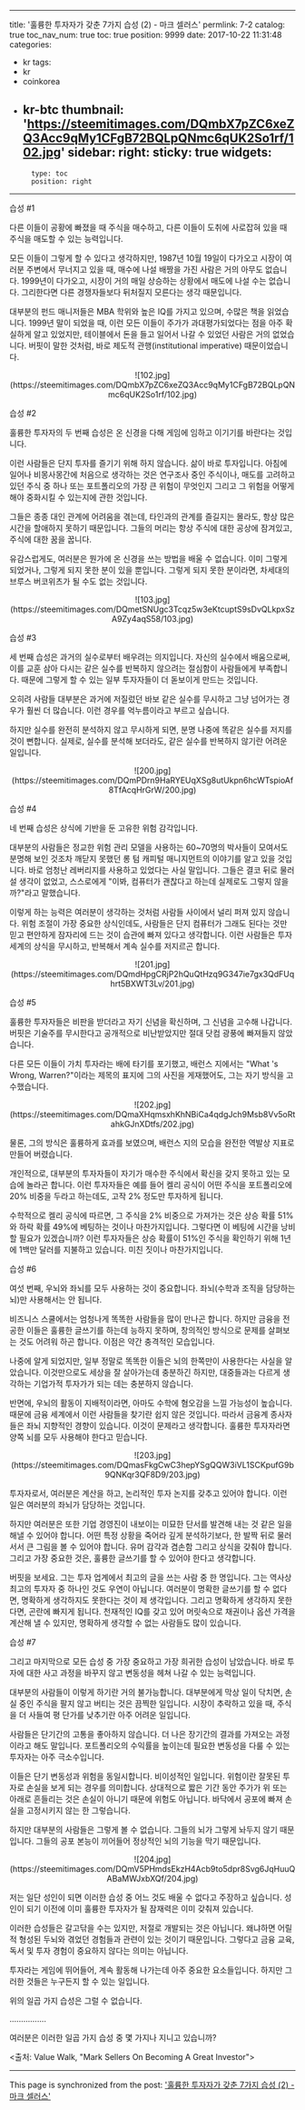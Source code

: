 
---
title: '훌륭한 투자자가 갖춘 7가지 습성 (2) - 마크 셀러스'
permlink: 7-2
catalog: true
toc_nav_num: true
toc: true
position: 9999
date: 2017-10-22 11:31:48
categories:
- kr
tags:
- kr
- coinkorea
- kr-btc
thumbnail: 'https://steemitimages.com/DQmbX7pZC6xeZQ3Acc9qMy1CFgB72BQLpQNmc6qUK2So1rf/102.jpg'
sidebar:
    right:
        sticky: true
widgets:
    -
        type: toc
        position: right
---


습성 #1
  
다른 이들이 공황에 빠졌을 때 주식을 매수하고, 다른 이들이 도취에 사로잡혀 있을 때 주식을 매도할 수 있는 능력입니다. 
  
모든 이들이 그렇게 할 수 있다고 생각하지만, 1987년 10월 19일이 다가오고 시장이 여러분 주변에서 무너지고 있을 때, 매수에 나설 배짱을 가진 사람은 거의 아무도 없습니다. 1999년이 다가오고, 시장이 거의 매일 상승하는 상황에서 매도에 나설 수는 없습니다. 그리한다면 다른 경쟁자들보다 뒤처질지 모른다는 생각 때문입니다. 
  
대부분의 펀드 매니저들은 MBA 학위와 높은 IQ를 가지고 있으며, 수많은 책을 읽었습니다. 1999년 말이 되었을 때, 이런 모든 이들이 주가가 과대평가되었다는 점을 아주 확실하게 알고 있었지만, 테이블에서 돈을 들고 일어서 나갈 수 있었던 사람은 거의 없었습니다. 버핏이 말한 것처럼, 바로 제도적 관행(institutional imperative) 때문이었습니다. 
 
<center>
![102.jpg](https://steemitimages.com/DQmbX7pZC6xeZQ3Acc9qMy1CFgB72BQLpQNmc6qUK2So1rf/102.jpg)
</center>

습성 #2
  
훌륭한 투자자의 두 번째 습성은 온 신경을 다해 게임에 임하고 이기기를 바란다는 것입니다.
  
이런 사람들은 단지 투자를 즐기기 위해 하지 않습니다. 삶이 바로 투자입니다. 아침에 일어나 비몽사몽간에 처음으로 생각하는 것은 연구조사 중인 주식이나, 매도를 고려하고 있던 주식 중 하나 또는 포트폴리오의 가장 큰 위험이 무엇인지 그리고 그 위험을 어떻게 해야 중화시킬 수 있는지에 관한 것입니다. 
  
그들은 종종 대인 관계에 어려움을 겪는데, 타인과의 관계를 즐길지는 몰라도, 항상 많은 시간을 할애하지 못하기 때문입니다. 그들의 머리는 항상 주식에 대한 공상에 잠겨있고, 주식에 대한 꿈을 꿉니다. 
  
유감스럽게도, 여러분은 뭔가에 온 신경을 쓰는 방법을 배울 수 없습니다. 이미 그렇게 되었거나, 그렇게 되지 못한 분이 있을 뿐입니다. 그렇게 되지 못한 분이라면, 차세대의 브루스 버코위츠가 될 수도 없는 것입니다.
 
<center>
![103.jpg](https://steemitimages.com/DQmetSNUgc3Tcqz5w3eKtcuptS9sDvQLkpxSzA9Zy4aqS58/103.jpg)
</center>

습성 #3
  
세 번째 습성은 과거의 실수로부터 배우려는 의지입니다. 자신의 실수에서 배움으로써, 이를 교훈 삼아 다시는 같은 실수를 반복하지 않으려는 절심함이 사람들에게 부족합니다. 때문에 그렇게 할 수 있는 일부 투자자들이 더 돋보이게 만드는 것입니다. 
  
오히려 사람들 대부분은 과거에 저질렀던 바보 같은 실수를 무시하고 그냥 넘어가는 경우가 훨씬 더 많습니다. 이런 경우를 억누름이라고 부르고 싶습니다. 
  
하지만 실수를 완전히 분석하지 않고 무시하게 되면, 분명 나중에 똑같은 실수를 저지를 것이 뻔합니다. 실제로, 실수를 분석해 보더라도, 같은 실수를 반복하지 않기란 어려운 일입니다.
 
<center>
![200.jpg](https://steemitimages.com/DQmPDrn9HaRYEUqXSg8utUkpn6hcWTspioAf8TfAcqHrGrW/200.jpg)
</center>

습성 #4
  
네 번째 습성은 상식에 기반을 둔 고유한 위험 감각입니다.
  
대부분의 사람들은 정교한 위험 관리 모델을 사용하는 60~70명의 박사들이 모여서도 분명해 보인 것조차 깨닫지 못했던 롱 텀 캐피털 매니지먼트의 이야기를 알고 있을 것입니다. 바로 엄청난 레버리지를 사용하고 있었다는 사실 말입니다. 그들은 결코 뒤로 물러설 생각이 없었고, 스스로에게 "이봐, 컴퓨터가 괜찮다고 하는데 실제로도 그렇지 않을까?"라고 말했습니다. 
  
이렇게 하는 능력은 여러분이 생각하는 것처럼 사람들 사이에서 널리 퍼져 있지 않습니다. 위험 조절이 가장 중요한 상식인데도, 사람들은 단지 컴퓨터가 그래도 된다는 것만 믿고 편안하게 잠자리에 드는 것이 습관에 빠져 있다고 생각합니다. 이런 사람들은 투자 세계의 상식을 무시하고, 반복해서 계속 실수를 저지르곤 합니다. 
 
<center>
![201.jpg](https://steemitimages.com/DQmdHpgCRjP2hQuQtHzq9G347ie7gx3QdFUqhrt5BXWT3Lv/201.jpg)
</center>

습성 #5
  
훌륭한 투자자들은 비판을 받더라고 자기 신념을 확신하며, 그 신념을 고수해 나갑니다. 버핏은 기술주를 무시한다고 공개적으로 비난받았지만 절대 닷컴 광풍에 빠져들지 않았습니다.
  
다른 모든 이들이 가치 투자라는 배에 타기를 포기했고, 배런스 지에서는 "What 's Wrong, Warren?"이라는 제목의 표지에 그의 사진을 게재했어도, 그는 자기 방식을 고수했습니다. 
 
<center>
![202.jpg](https://steemitimages.com/DQmaXHqmsxhKhNBiCa4qdgJch9Msb8Vv5oRtahkGJnXDtfs/202.jpg)
</center>

물론, 그의 방식은 훌륭하게 효과를 보였으며, 배런스 지의 모습을 완전한 역발상 지표로 만들어 버렸습니다. 
  
개인적으로, 대부분의 투자자들이 자기가 매수한 주식에서 확신을 갖지 못하고 있는 모습에 놀라곤 합니다. 이런 투자자들은 예를 들어 켈리 공식이 어떤 주식을 포트폴리오에 20% 비중을 두라고 하는데도, 고작 2% 정도만 투자하게 됩니다. 
  
수학적으로 켈리 공식에 따르면, 그 주식을 2% 비중으로 가져가는 것은 상승 확률 51%와 하락 확률 49%에 베팅하는 것이나 마찬가지입니다. 그렇다면 이 베팅에 시간을 낭비할 필요가 있겠습니까? 이런 투자자들은 상승 확률이 51%인 주식을 확인하기 위해 1년에 1백만 달러를 지불하고 있습니다. 미친 짓이나 마찬가지입니다.
  
습성 #6
  
여섯 번째, 우뇌와 좌뇌를 모두 사용하는 것이 중요합니다. 좌뇌(수학과 조직을 담당하는 뇌)만 사용해서는 안 됩니다. 
  
비즈니스 스쿨에서는 엄청나게 똑똑한 사람들을 많이 만나곤 합니다. 하지만 금융을 전공한 이들은 훌륭한 글쓰기를 하는데 능하지 못하며, 창의적인 방식으로 문제를 살펴보는 것도 어려워 하곤 합니다. 이점은 약간 충격적인 모습입니다. 
  
나중에 알게 되었지만, 일부 정말로 똑똑한 이들은 뇌의 한쪽만이 사용한다는 사실을 알았습니다. 이것만으로도 세상을 잘 살아가는데 충분하긴 하지만, 대중들과는 다르게 생각하는 기업가적 투자가가 되는 데는 충분하지 않습니다.
  
반면에, 우뇌의 활동이 지배적이라면, 아마도 수학에 혐오감을 느낄 가능성이 높습니다. 때문에 금융 세계에서 이런 사람들을 찾기란 쉽지 않은 것입니다. 따라서 금융계 종사자들은 좌뇌 지향적인 경향이 있습니다. 이것이 문제라고 생각합니다. 훌륭한 투자자라면 양쪽 뇌를 모두 사용해야 한다고 믿습니다.
 
<center>
![203.jpg](https://steemitimages.com/DQmasFkgCwC3hepYSgQQW3iVL1SCKpufG9b9QNKqr3QF8D9/203.jpg)
</center>

투자자로서, 여러분은 계산을 하고, 논리적인 투자 논지를 갖추고 있어야 합니다. 이런 일은 여러분의 좌뇌가 담당하는 것입니다.
  
하지만 여러분은 또한 기업 경영진이 내보이는 미묘한 단서를 발견해 내는 것 같은 일을 해낼 수 있어야 합니다. 어떤 특정 상황을 죽어라 깊게 분석하기보다, 한 발짝 뒤로 물러서서 큰 그림을 볼 수 있어야 합니다. 유머 감각과 겸손함 그리고 상식을 갖춰야 합니다. 그리고 가장 중요한 것은, 훌륭한 글쓰기를 할 수 있어야 한다고 생각합니다.
  
버핏을 보세요. 그는 투자 업계에서 최고의 글을 쓰는 사람 중 한 명입니다. 그는 역사상 최고의 투자자 중 하나인 것도 우연이 아닙니다. 여러분이 명확한 글쓰기를 할 수 없다면, 명확하게 생각하지도 못한다는 것이 제 생각입니다. 그리고 명확하게 생각하지 못한다면, 곤란에 빠지게 됩니다. 천재적인 IQ를 갖고 있어 머릿속으로 채권이나 옵션 가격을 계산해 낼 수 있지만, 명확하게 생각할 수 없는 사람들도 많이 있습니다.
  
습성 #7
  
그리고 마지막으로 모든 습성 중 가장 중요하고 가장 희귀한 습성이 남았습니다. 바로 투자에 대한 사고 과정을 바꾸지 않고 변동성을 헤쳐 나갈 수 있는 능력입니다.
  
대부분의 사람들이 이렇게 하기란 거의 불가능합니다. 대부분에게 막상 일이 닥치면, 손실 중인 주식을 팔지 않고 버티는 것은 끔찍한 일입니다. 시장이 추락하고 있을 때, 주식을 더 사들여 평 단가를 낮추기란 아주 어려운 일입니다. 
  
사람들은 단기간의 고통을 좋아하지 않습니다. 더 나은 장기간의 결과를 가져오는 과정이라고 해도 말입니다. 포트폴리오의 수익률을 높이는데 필요한 변동성을 다룰 수 있는 투자자는 아주 극소수입니다.
  
이들은 단기 변동성과 위험을 동일시합니다. 비이성적인 일입니다. 위험이란 잘못된 투자로 손실을 보게 되는 경우를 의미합니다. 상대적으로 짧은 기간 동안 주가가 위 또는 아래로 흔들리는 것은 손실이 아니기 때문에 위험도 아닙니다. 바닥에서 공포에 빠져 손실을 고정시키지 않는 한 그렇습니다. 
  
하지만 대부분의 사람들은 그렇게 볼 수 없습니다. 그들의 뇌가 그렇게 놔두지 않기 때문입니다. 그들의 공포 본능이 끼어들어 정상적인 뇌의 기능을 막기 때문입니다. 
 
<center>
![204.jpg](https://steemitimages.com/DQmV5PHmdsEkzH4Acb9to5dpr8Svg6JqHuuQABaMWJxbXQf/204.jpg)
</center>


저는 일단 성인이 되면 이러한 습성 중 어느 것도 배울 수 없다고 주장하고 싶습니다. 성인이 되기 이전에 이미 훌륭한 투자자가 될 잠재력은 이미 갖춰져 있습니다.
  
이러한 습성들은 갈고닦을 수는 있지만, 저절로 개발되는 것은 아닙니다. 왜냐하면 어릴 적 형성된 두뇌와 겪었던 경험들과 관련이 있는 것이기 때문입니다. 그렇다고 금융 교육, 독서 및 투자 경험이 중요하지 않다는 의미는 아닙니다.
  
투자라는 게임에 뛰어들어, 계속 활동해 나가는데 아주 중요한 요소들입니다. 하지만 그러한 것들은 누구든지 할 수 있는 일입니다.
  
위의 일곱 가지 습성은 그럴 수 없습니다.  

................

여러분은 이러한 일곱 가지 습성 중 몇 가지나 지니고 있습니까?
  
<출처: Value Walk, "Mark Sellers On Becoming A Great Investor">

- - -

This page is synchronized from the post: ['훌륭한 투자자가 갖춘 7가지 습성 (2) - 마크 셀러스'](https://steemit.com/@pius.pius/7-2)
